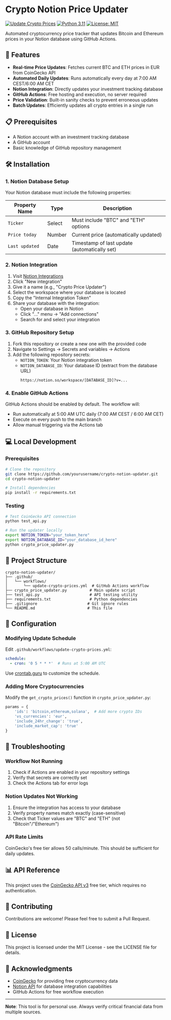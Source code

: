 # Crypto Notion Price Updater

[![Update Crypto Prices](https://github.com/marcluettecke/crypto-notion-updater/actions/workflows/update-crypto-prices.yml/badge.svg)](https://github.com/marcluettecke/crypto-notion-updater/actions/workflows/update-crypto-prices.yml)
[![Python 3.11](https://img.shields.io/badge/python-3.11-blue.svg)](https://www.python.org/downloads/)
[![License: MIT](https://img.shields.io/badge/License-MIT-yellow.svg)](https://opensource.org/licenses/MIT)

Automated cryptocurrency price tracker that updates Bitcoin and Ethereum prices in your Notion database using GitHub Actions.

## 🚀 Features

- **Real-time Price Updates**: Fetches current BTC and ETH prices in EUR from CoinGecko API
- **Automated Daily Updates**: Runs automatically every day at 7:00 AM CEST/6:00 AM CET
- **Notion Integration**: Directly updates your investment tracking database
- **GitHub Actions**: Free hosting and execution, no server required
- **Price Validation**: Built-in sanity checks to prevent erroneous updates
- **Batch Updates**: Efficiently updates all crypto entries in a single run

## 📋 Prerequisites

- A Notion account with an investment tracking database
- A GitHub account
- Basic knowledge of GitHub repository management

## 🛠️ Installation

### 1. Notion Database Setup

Your Notion database must include the following properties:

| Property Name | Type | Description |
|--------------|------|-------------|
| `Ticker` | Select | Must include "BTC" and "ETH" options |
| `Price today` | Number | Current price (automatically updated) |
| `Last updated` | Date | Timestamp of last update (automatically set) |

### 2. Notion Integration

1. Visit [Notion Integrations](https://www.notion.so/my-integrations)
2. Click "New integration"
3. Give it a name (e.g., "Crypto Price Updater")
4. Select the workspace where your database is located
5. Copy the "Internal Integration Token"
6. Share your database with the integration:
   - Open your database in Notion
   - Click "..." menu → "Add connections"
   - Search for and select your integration

### 3. GitHub Repository Setup

1. Fork this repository or create a new one with the provided code
2. Navigate to Settings → Secrets and variables → Actions
3. Add the following repository secrets:
   - `NOTION_TOKEN`: Your Notion integration token
   - `NOTION_DATABASE_ID`: Your database ID (extract from the database URL)
     ```
     https://notion.so/workspace/[DATABASE_ID]?v=...
     ```

### 4. Enable GitHub Actions

GitHub Actions should be enabled by default. The workflow will:
- Run automatically at 5:00 AM UTC daily (7:00 AM CEST / 6:00 AM CET)
- Execute on every push to the main branch
- Allow manual triggering via the Actions tab

## 💻 Local Development

### Prerequisites

```bash
# Clone the repository
git clone https://github.com/yourusername/crypto-notion-updater.git
cd crypto-notion-updater

# Install dependencies
pip install -r requirements.txt
```

### Testing

```bash
# Test CoinGecko API connection
python test_api.py

# Run the updater locally
export NOTION_TOKEN="your_token_here"
export NOTION_DATABASE_ID="your_database_id_here"
python crypto_price_updater.py
```

## 📁 Project Structure

```
crypto-notion-updater/
├── .github/
│   └── workflows/
│       └── update-crypto-prices.yml  # GitHub Actions workflow
├── crypto_price_updater.py          # Main update script
├── test_api.py                      # API testing utility
├── requirements.txt                 # Python dependencies
├── .gitignore                      # Git ignore rules
└── README.md                       # This file
```

## 🔧 Configuration

### Modifying Update Schedule

Edit `.github/workflows/update-crypto-prices.yml`:

```yaml
schedule:
  - cron: '0 5 * * *'  # Runs at 5:00 AM UTC
```

Use [crontab.guru](https://crontab.guru/) to customize the schedule.

### Adding More Cryptocurrencies

Modify the `get_crypto_prices()` function in `crypto_price_updater.py`:

```python
params = {
    'ids': 'bitcoin,ethereum,solana',  # Add more crypto IDs
    'vs_currencies': 'eur',
    'include_24hr_change': 'true',
    'include_market_cap': 'true'
}
```

## 🚨 Troubleshooting

### Workflow Not Running

1. Check if Actions are enabled in your repository settings
2. Verify that secrets are correctly set
3. Check the Actions tab for error logs

### Notion Updates Not Working

1. Ensure the integration has access to your database
2. Verify property names match exactly (case-sensitive)
3. Check that Ticker values are "BTC" and "ETH" (not "Bitcoin"/"Ethereum")

### API Rate Limits

CoinGecko's free tier allows 50 calls/minute. This should be sufficient for daily updates.

## 📊 API Reference

This project uses the [CoinGecko API v3](https://www.coingecko.com/en/api/documentation) free tier, which requires no authentication.

## 🤝 Contributing

Contributions are welcome! Please feel free to submit a Pull Request.

## 📄 License

This project is licensed under the MIT License - see the LICENSE file for details.

## 🙏 Acknowledgments

- [CoinGecko](https://www.coingecko.com/) for providing free cryptocurrency data
- [Notion API](https://developers.notion.com/) for database integration capabilities
- GitHub Actions for free workflow execution

---

**Note**: This tool is for personal use. Always verify critical financial data from multiple sources.